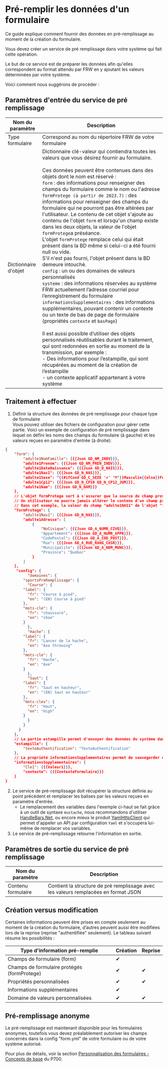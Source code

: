 # Pré-remplir les données d'un formulaire 

Ce guide explique comment fournir des données en pré-remplissage au moment de la création du formulaire.

Vous devez créer un service de pré remplissage dans votre système qui fait cette opération.

Le but de ce service est de préparer les données afin qu'elles correspondent au format attendu par FRW en y ajoutant les valeurs déterminées par votre système.

Voici comment nous suggérons de procéder :

## Paramètres d'entrée du service de pré remplissage

| Nom du paramètre | Description |
| ---- | ---------- |
| Type formulaire | Correspond au nom du répertoire FRW de votre formulaire |
| Dictionnaire d'objet | Dictionnaire clé-valeur qui contiendra toutes les valeurs que vous désirez fournir au formulaire. <br><br> Ces données peuvent être contenues dans des objets dont le nom est réservé :<br>`form` : des informations pour renseigner des champs du formulaire comme le nom ou l'adresse<br>`formProtege (à partir de 2023.7)` : des informations pour renseigner des champs du formulaire qui ne pourront pas être altérées par l'utilisateur. Le contenu de cet objet s'ajoute au contenu de l'objet `form` et lorsqu'un champ existe dans les deux objets, la valeur de l'objet `formProtege`a préséance. <br> L'objet `formProtege` remplace celui qui était présent dans la BD même si celui-ci a été fourni null ou vide. <br> S'il n'est pas fourni, l'objet présent dans la BD demeure intouché. <br>`config` : un ou des domaines de valeurs personnalisés<br>`systeme` : des informations réservées au système FRW actuellement l’adresse courriel pour l’enregistrement du formulaire<br>`informationsSupplementaires` : des informations supplémentaires, pouvant contenir un contexte ou un texte de bas de page de formulaire (propriétés `contexte` et `basPage`)<br><br>Il est aussi possible d’utiliser des objets personnalisés réutilisables durant le traitement, qui sont redonnées en sortie au moment de la transmission, par exemple :<br>- Des informations pour l’estampille, qui sont récupérées au moment de la création de l’estampille<br>- un contexte applicatif appartenant à votre système|

## Traitement à effectuer

1. Définir la structure des données de pré remplissage pour chaque type de formulaire\
  Vous pouvez utiliser des fichiers de configuration pour gérer cette partie.
  Voici un exemple de configuration de pré remplissage dans lequel on défini les noms des champs du formulaire (à gauche) et les valeurs reçues en paramètre d'entrée (à droite):

````json
{
	"form": {
		"adulte1NomFamille": {{{Json GD_NM_INDV}}},
		"adulte1Prenom": {{{Json GD_NM_PREN_INDV}}},
		"adulte1DateNaissance": {{{Json GD_D_NAIS}}},
		"adulte1Nas1": {{{Json GD_N_NAS}}},
		"adulte1Sexe": "{{#ifCond GD_C_SEXE '=' "M"}}Masculin{{else}}Feminin{{/ifCond}}",
		"adulte1Cp12": {{{Json GD_N_CP10 GD_N_CP12_JUM}}},
		"adulte1Nam": {{{Json GD_N_NAM}}}
	},
	// L'objet formProtege sert à s'assurer que la source du champ proviendra du système autorisé. 
	// Un utilisateur ne pourra jamais altérer le contenu d'un champ présent dans cet objet.
	// Dans cet exemple, la valeur du champ "adulte1NAS1" de l'objet "form" sera écrasée par celle de l'objet "formProtege" et les champs de "adulte1Adresse" s'ajouteront à l'objet "form" également. 
	"formProtege": {
		"adulte1Nas1": {{{Json GD_N_NAS}}},
		"adulte1Adresse": [
			{
				"NoCivique": {{{Json GD_A_NUMR_CIVQ}}},
				"Appartement": {{{Json GD_A_NUMR_APPR}}},
				"CodePostal": {{{Json GD_A_COD_POST}}},
				"Rue": {{{Json GD_A_RUE_RANG_CASR}}},
				"Municipalite": {{{Json GD_A_NOM_MUNC}}},
				"Province": "Québec"
			}
		]
	},
	 "config": {
	      "domaines": {
	    "sportsPreRemplissage": {
	      "Course": {
		"label": {
		  "fr": "Course à pied",
		  "en": "(EN) Course à pied"
		},
		"mots-cle": {
		  "fr": "chaussure",
		  "en": "shoe"
		}
	      },
	      "Hache": {
		"label": {
		  "fr": "Lancer de la hache",
		  "en": "Axe throwing"
		},
		"mots-cle": {
		  "fr": "Hache",
		  "en": "Axe"
		}
	      },
	      "Saut": {
		"label": {
		  "fr": "Saut en hauteur",
		  "en": "(EN) Saut en hauteur"
		},
		"mots-cles": {
		  "fr": "Haut",
		  "en": "High"
		}
	      }  
	    }
	  }
	},	
	// La partie estampille permet d'envoyer des données du système dans l'estampille apposée sur le fichier produit par FRW lorsqu'applicable.
	"estampille": {
		"texteAuthentification": "TexteAuthentification"
	},
	// La propriété informationsSupplementaires permet de sauvegarder des informations supplémentaires dans la BD. Ces données peuvent contenir un contexte de formulaire, qui sera affiché en évidence dans une zone prévue à cet effet dans chaque section du formulaire. Ces données ne sont pas chiffrées et ne doivent pas contenir d'informations sensibles.
	"informationsSupplementaires": {
		"Cle1": {{{Valeur1}}},
		"contexte": {{{ContexteFormulaire}}}
	}
}
````

2. Le service de pré-remplissage doit récupérer la structure définie au point précédent et remplacer les balises par les valeurs reçues en paramètre d'entrée.
	- Le remplacement des variables dans l'exemple ci-haut se fait grâce à un outil de syntaxe ``mustache``, nous recommandons d'utiliser [HandleBars.Net](https://github.com/Handlebars-Net/Handlebars.Net), ou encore mieux le produit [YamlHttpClient](https://github.com/anisite/YamlHttpClient) qui permet d'appeler un API par configuration ``Yaml`` et s'occupera lui-même de remplacer vos variables. 
3. Le service de pré-remplissage retourne l'information en sortie.

## Paramètres de sortie du service de pré remplissage

| Nom du paramètre | Description |
| ---- | ---------- |
| Contenu formulaire | Contient la structure de pré remplissage avec les valeurs remplacées en format JSON |


## Création versus modification

Certaines informations peuvent être prises en compte seulement au moment de la création du formulaire, d’autres peuvent aussi être modifiées lors de la reprise (reprise "authentifiée" seulement). Le tableau suivant résume les possibilités : 

| Type  d'information pré-remplie | Création | Reprise |
| ---- | ---------- | ---------- |
| Champs de formulaire (form) | ✔ |  |
| Champs de formulaire protégés (formProtege) | ✔ | ✔ |
| Propriétés personnalisées | ✔ | ✔ |
| Informations supplémentaires | ✔ |  |
| Domaine de valeurs personnalisées | ✔ | ✔ |

## Pré-remplissage anonyme

Le pré-remplissage est maintenant disponible pour les formulaires anonymes, toutefois vous devez préalablement autoriser les champs concernés dans la config "form.yml" de votre formulaire ou de votre système autorisé.

Pour plus de détails, voir la section [Personnalisation des formulaires - Concepts de base](https://formulaires.it.mtess.gouv.qc.ca/fr/Form/7/P700U/0/N/#p=personnalisationBase) du P700.
